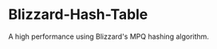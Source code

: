 Blizzard-Hash-Table
===================

A high performance using Blizzard's MPQ hashing algorithm.
